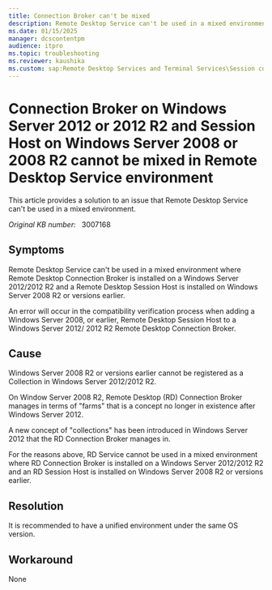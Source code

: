 ```yaml
---
title: Connection Broker can't be mixed
description: Remote Desktop Service can't be used in a mixed environment where Remote Desktop Connection Broker is installed on a Windows Server 2012/2012 R2 and a Remote Desktop Session Host is installed on Windows Server 2008 R2 or versions earlier.
ms.date: 01/15/2025
manager: dcscontentpm
audience: itpro
ms.topic: troubleshooting
ms.reviewer: kaushika
ms.custom: sap:Remote Desktop Services and Terminal Services\Session connectivity, csstroubleshoot
---
```

# Connection Broker on Windows Server 2012 or 2012 R2 and Session Host on Windows Server 2008 or 2008 R2 cannot be mixed in Remote Desktop Service environment

This article provides a solution to an issue that Remote Desktop Service can't be used in a mixed environment.

_Original KB number:_ &nbsp; 3007168

## Symptoms

Remote Desktop Service can't be used in a mixed environment where Remote Desktop Connection Broker is installed on a Windows Server 2012/2012 R2 and a Remote Desktop Session Host is installed on Windows Server 2008 R2 or versions earlier.

An error will occur in the compatibility verification process when adding a Windows Server 2008, or earlier, Remote Desktop Session Host to a Windows Server 2012/ 2012 R2 Remote Desktop Connection Broker.

## Cause

Windows Server 2008 R2 or versions earlier cannot be registered as a Collection in Windows Server 2012/2012 R2.

On Window Server 2008 R2, Remote Desktop (RD) Connection Broker manages in terms of "farms" that is a concept no longer in existence after Windows Server 2012.

A new concept of "collections" has been introduced in Windows Server 2012 that the RD Connection Broker manages in.

For the reasons above, RD Service cannot be used in a mixed environment where RD Connection Broker is installed on a Windows Server 2012/2012 R2 and an RD Session Host is installed on Windows Server 2008 R2 or versions earlier.

## Resolution

It is recommended to have a unified environment under the same OS version.

## Workaround

None
